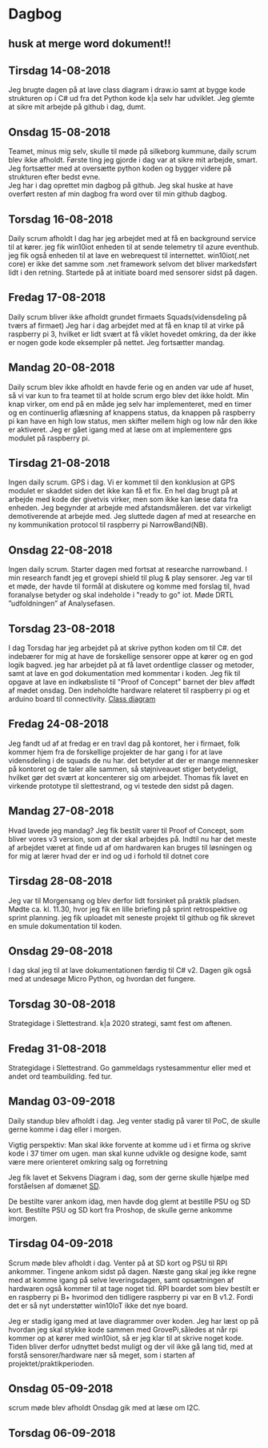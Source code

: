 # Dagbog

## husk at merge word dokument!!

## Tirsdag 14-08-2018

Jeg brugte dagen på at lave class diagram i draw.io samt at bygge kode strukturen op i C# ud fra det Python kode k|a selv har udviklet.
Jeg glemte at sikre mit arbejde på github i dag, dumt.

## Onsdag 15-08-2018

Teamet, minus mig selv, skulle til møde på silkeborg kummune, daily scrum blev ikke afholdt.
Første ting jeg gjorde i dag var at sikre mit arbejde, smart.
Jeg fortsætter med at oversætte python koden og bygger videre på strukturen efter bedst evne.  
Jeg har i dag oprettet min dagbog på github. Jeg skal huske at have overført resten af min dagbog fra word over til min github dagbog.

## Torsdag 16-08-2018

Daily scrum afholdt
I dag har jeg arbejdet med at få en background service til at kører. jeg fik win10iot enheden til at sende telemetry til azure eventhub.
jeg fik også enheden til at lave en webrequest til internettet. win10iot(.net core) er ikke det samme som .net framework selvom det bliver markedsført lidt i den retning. Startede på at initiate board med sensorer sidst på dagen. 

## Fredag 17-08-2018

Daily scrum bliver ikke afholdt grundet firmaets Squads(vidensdeling på tværs af firmaet)
Jeg har i dag arbejdet med at få en knap til at virke på raspberry pi 3, hvilket er lidt svært at få viklet hovedet omkring, da der ikke er nogen gode kode eksempler på nettet.
Jeg fortsætter mandag.

## Mandag 20-08-2018

Daily scrum blev ikke afholdt en havde ferie og en anden var ude af huset, så vi var kun to fra teamet til at holde scrum ergo blev det ikke holdt.
Min knap virker, om end på en måde jeg selv har implementeret, med en timer og en continuerlig aflæsning af knappens status, da knappen på raspberry pi kan have en high low status, men skifter mellem high og low når den ikke er aktiveret.
Jeg er gået igang med at læse om at implementere gps modulet på raspberry pi.

## Tirsdag 21-08-2018

Ingen daily scrum.
GPS i dag. Vi er kommet til den konklusion at GPS modulet er skaddet siden det ikke kan få et fix. En hel dag brugt på at arbejde med kode der givetvis virker, men som ikke kan læse data fra enheden. Jeg begynder at arbejde med afstandsmåleren. det var virkeligt demotiverende at arbejde med. Jeg sluttede dagen af med at researche en ny kommunikation protocol til raspberry pi NarrowBand(NB).

## Onsdag 22-08-2018

Ingen daily scrum.
Starter dagen med fortsat at researche narrowband. I min research fandt jeg et grovepi shield til plug & play sensorer. Jeg var til et møde, der havde til formål at diskutere og komme med forslag til, hvad foranalyse betyder og skal indeholde i "ready to go" iot. 
Møde DRTL ”udfoldningen” af Analysefasen.

## Torsdag 23-08-2018

I dag Torsdag har jeg arbejdet på at skrive python koden om til C#. det indebærer for mig at have de forskellige sensorer oppe at kører og en god logik bagved. jeg har arbejdet på at få lavet ordentlige classer og metoder, samt at lave en god dokumentation med kommentar i koden. 
Jeg fik til opgave at lave en indkøbsliste til "Proof of Concept" barnet der blev affødt af mødet onsdag. Den indeholdte hardware relateret til raspberry pi og et arduino board til connectivity.
[Class diagram](https://www.draw.io/?lightbox=1&highlight=0000ff&edit=_blank&layers=1&nav=1&title=Untitled%20Diagram.xml#R7Z1bb9s6EoB%2FjYHsQwrr4kseYydNAyQ9QZzunvO0YCzG5qkseikql%2FPrdyiRtmWOXTemlKJgEaDSiJJIfjPD4UV0JxovXq8EWc5veULTTthNXjvRRScMo%2B5ZCP8pyVslCcJut5LMBEu0bC2YsH%2BoFppkBUtoXksoOU8lW9aFU55ldCprMiIEf6kne%2BJp%2Fa1LMqOWYDIlqS39D0vkvJIOe921%2FAtls7l5c2DK90im32eCF5l%2BXyeMnsp%2F1eUFMc%2FS6fM5SfjLhii67ERjwbmsjhavY5qqyjXVVt33ecfVVb4FzeQhN%2FR6Oh%2FyzZSdJlAV%2BpQLOecznpH0ci0dleWj6gldOJvLRQqHARzSVyb%2FVOJPYU%2Bf%2FmUuZVK8Vdd65vQv%2FYS%2FqZRvWglIITmI1i%2B%2B4Xypn1FlVeVvZ2m1KOeFmOpUWhclETOqU%2FVXNQ0qTPmCQmYgiaApkey5%2FnSiVWm2SreuTjjQNbqjdvvN1O4vXbnBsK3aHbSgu92Prd4%2BUr%2FdI%2Bu3vPVcCPK2kWDJWSbzjSffKQEkME490h5Lu%2FSot%2BVYttIHw96%2B9HBQ5WBNelWUg%2BBrxXsmaaFLPOJEJF9IlqRUWIqRv7BFSjKlAU88k0ZHFBmSslkGx1MAAXdGo2cqJIO24FxfkAriaDpnaXJD3nihOOQSHL05G825YP%2FAY4lRJrgspNYKYLiZYqLu1MojaA5p7owOBFuiW%2FJaS3hDcqkFU56mZJmzx1UxFqAiLBtxKflCJzKF%2FszSdMxTLsq6MA2S0UlVXPq6XyttbdM3nIb9ul4E%2Fag6f1m3m4FJM99oM4f9H2jo4vUemnaSzaCIe9436NvvC5D3hVvvIynQzoikI%2BURcsvx%2FJw6RpY6nqowZsnAIZzD0RUcjYG%2FAG6IegIAWaqN4N%2BpQZXxSl836GmRUdmUPsmdCpsvyZRls5syzUW8ltzrSlEiDvc%2BpWUEMmdJQrPSRUoiSaVZSo20a4CM9kbwB3U7Vo6wBxkfw3mwPoc%2FlVxIKCqUhbBSiSio7QtVqnuYxoW4xr3VOf5Iv7Z5v6eFiS2qFrmUlUQqciZWDN6FbQEAyjZKc3ooG4%2FTwGIZ2SwjhFtKHml6x3MmGVfPF1XaLZ4tIOuFB7oEBzEBaofXGdRBaerQRJz8qzLJZw43eUN8N1VDsA1D7NutfQENXeab%2B5ab%2B3hQb37jQ5v7oB8frwaR7ZCVeS%2BLfF7pw7qxvWOZN%2B59oHf0gT%2BglR2gUO%2B%2BTb6Mvj08%2FPG1glr2LjzQ9wI9tA12AXTowyYXyAbD1sKm6AdxU%2BlcfeDkhuuwRd96hnKteEJoIukJlFBzfeQ89VzfzzUIWvSxkR0SK7IXLF%2Fy3BusW7DRgZ7YBVgzdrUB9mqZ%2B45Oux2deLubM7A0IDzDNCAOHahAgNq2Gt6XRUIro054UVbSZ2%2FZezHvmC3Z3c%2FBubpw2XhjnPJs5rk65op0dxrjGtseW3GVbEHBKS6WFdcLCLYeQOSxHoEV6RI1Z652N7aa08nNKFPuWR7BMujG7cE0obkfkziWWmQP%2B6PUHIxKBPisqhmVAAP0PRxnWFv0rLFtjKeVQ718hgzfsFzSjAoP1xXcfoueNsaN9opK4DvmXCRMrbpYmS6UGmrY8z2G79mBPtkJX7xzqvjeXV2dn%2FDHv9WKXKiI0qI%2FlVJvyY66q0GL%2FdXAnm29pXmu1j770ahWR6OiYX04qj%2BwDT5CZ91N3HuUxdtDzV95lX8CD6PC94P2s43327Rt0ihLJyZto%2FTdoPdAQ8aXUGgOekExvujlgj4Ws5MqetLN6wPJv3fCfqoKWS6X6M%2FW5fXW%2BS7QyCq35qwTXwkzoVlyQZ%2FZlD7wccqLRLfC%2BXn%2Blk1PPPzG4CMz9c3Bt4cbv6VQsAnP2BRUIOdiFXbB66Kgi9H1EVhT3zlYCx%2BRPjWuGy7aANwzXI6%2F%2FPHfu2u%2FQu5AxDu%2BTNszF9jYlwX45MLD%2FfXV1eW9Z%2BqKKTYP2BhTfH53ybIHCFT90mRXTLFJwKaY9vDRLmB6OZ1zz9QVU3QysDGouyfsK6ITqOwXIqdzz%2FQYpthUYWPhM%2B58i60Q%2BoJByJpNaW2tjYd8BORei1FTaBuuBc8PXx1CbXhgXOSg7xLiTaiZxd%2Fu5PpZX1eMsVnBxprUnbO%2BxuN6rq66qdgcYGNcQ5TrPSXJtuGWo5GesRvG8YH%2B2QnjM4vV77ZLka7N2jY6O4Z%2BnW9TFNomNK62LWP%2BA%2FaPnklHh3G7PdvQ9s6k69ch%2B9Uc8r4gPsCw3W5Xs2O%2FmulKLyfVqiy%2FQuvQrTLC%2Ff4cabIxLXOybh2fK0jKGcRxyso8l18kbEo83ffTxQaZm6Lr9yRyBA0bRcaguegB7%2F%2B6ftMOfS%2FJEV5k6r4xm%2BwNf%2FsAGtmHchcA9wG0vWhtouLVYlmtefGhcyuhs7XzYoyY2BAJZd8bOm%2B%2FL0K2muq2HjpHeOicgNa%2FXWe3UP8spxBIJ7mfwT%2FMkf%2F0TlSoljkJrvDQWRRZtuoN%2BV1SjgSKRcuNAfVbUbmBhkXLGDQX0bI9k9sJoRDd%2ByI7uR6tNthXjf91Vk0u%2BKjZDWYsam7KNiPbFH%2BzqNmsf6hFzW399kCEzJWPw865WhwOekkgk3A6Gpk1449ivWRcS4xgy%2BjMdcjBo3WP2LnwfAOWg2g0iuv7y8f2ZCe6DbhZ%2B3NUfy9uRHM39HZDVf%2FcVOPqWvkDBQ2rboSobkua28dWeVTqlbDnWr33%2F1eoX0oZKR9%2Fqj23aghK5726uq2k4KszI%2FtOwIOKYtkZjAnwETm4aYjm2YypLt5a0zfv2RCXGapL3edxt4l%2BcMa%2BErNibpySHHpW3QtGZoIsFL3wF8nkvwEqM1sDB5%2B6v0i2zgs5V2MQ6q7R5PYXyZXapai6Jzw77Q5PocaGH5g1VONrb9vyw2svq3zfy5xJOlmS0qu9CLKse14HzdDpIKiPUgyQVTfBGTahGP38hthwuv5pqGrsYv0DXNHl%2FwE%3D)

## Fredag 24-08-2018

Jeg fandt ud af at fredag er en travl dag på kontoret, her i firmaet, folk kommer hjem fra de forskellige projekter de har gang i for at lave vidensdeling i de squads de nu har. det betyder at der er mange mennesker på kontoret og de taler alle sammen, så støjniveauet stiger betydeligt, hvilket gør det svært at koncenterer sig om arbejdet. Thomas fik lavet en virkende prototype til slettestrand, og vi testede den sidst på dagen.

## Mandag 27-08-2018

Hvad lavede jeg mandag?
Jeg fik bestilt varer til Proof of Concept, som bliver vores v3 version, som at der skal arbejdes på.
Indtil nu har det meste af arbejdet været at finde ud af om hardwaren kan bruges til løsningen og for mig at lærer hvad der er ind og ud i forhold til dotnet core

## Tirsdag 28-08-2018

Jeg var til Morgensang og blev derfor lidt forsinket på praktik pladsen. Mødte ca. kl. 11.30, hvor jeg fik en lille briefing på sprint retrospektive og sprint planning. jeg fik uploadet mit seneste projekt til github og fik skrevet en smule dokumentation til koden.

## Onsdag 29-08-2018

I dag skal jeg til at lave dokumentationen færdig til C# v2. Dagen gik også med at undesøge Micro Python, og hvordan det fungere.

## Torsdag 30-08-2018

Strategidage i Slettestrand. k|a 2020 strategi, samt fest om aftenen.

## Fredag 31-08-2018

Strategidage i Slettestrand. Go gammeldags rystesammentur eller med et andet ord teambuilding. fed tur.

## Mandag 03-09-2018

Daily standup blev afholdt i dag. 
Jeg venter stadig på varer til PoC, de skulle gerne komme i dag eller i morgen. 

Vigtig perspektiv: Man skal ikke forvente at komme ud i et firma og skrive kode i 37 timer om ugen. man skal kunne udvikle og designe kode, samt være mere orienteret omkring salg og forretning

Jeg fik lavet et Sekvens Diagram i dag, som der gerne skulle hjælpe med forståelsen af domænet [SD](https://www.draw.io/?lightbox=1&highlight=0000ff&edit=_blank&layers=1&nav=1&title=SD%20(3).xml#R5VrZcqM4FP0aV%2FU8OMVibPPoJZ3MVDqTilOdnkfZyFgVGTFCxE5%2F%2FVyBwIBohziQZDp%2BSOBqg3OO7iK7Z8%2B2%2BwuOws035mHaswxv37PnPcsyXWMI%2F6TlKbW4o0Fq8DnxVKeDYUF%2BYmU0lDUmHo5KHQVjVJCwbFyxIMArUbIhztmu3G3NaHnVEPlYMyxWiOrWe%2BKJTWodO8bBfomJv8lWNg3VskSrB5%2BzOFDr9Sx7nXzS5i3K5lL9ow3y2K5gss979owzJtKr7X6GqcQ2gy0d9%2FUXrflzcxyIRgMUL4%2BIxurdL5DAO%2FTUs4YUppguOVz58qpnT67YLYLJFsRfs716A%2FGUoQYvE8rLeEuvyBpTEsDdNMScbLHAHFqoMt8cbNPdhgi8CNFKDt2BnsC2EVsKdyZcAsUCwRCe31OKwogsk1UNsHC8inlEHvEtjlIlSSuLhVxplitEGnV4FGKPmAu8L5gUXBeYwXNyQMNQrbarqFPSNjMqdweh5HLYFERiZ0akxOnncx8IggvFUT1f2WIFvoCWWxSFS8yTx7wh8MfW2duRABrkBjP%2BZHefkzuzwp0zelPubJ27Kg0F8EJGApEs50x7zrzCBuNiw3wWIFrkQ8coF0xjkAZOWd92HUY6ROM2ENK90QIHEQMRGxwjjwT%2BMcTkOxJw4hNK%2FABsSyYE20JDJBAXExkXJHIwO9hw4GWWJWWrh6ybCkbjo2hCRx%2BLMq3YK8UUHV%2BOKRIg9XK0qoFLDb2RAjjw0q86HruCeMRivsJqVAX0%2FDEa8aDTcKKT0ULIp3Q7%2BX55l5Ax0sicIUqnkKh8%2BWvx9%2FUfJ%2B2omt0D%2BPCnH2DoG2eGYWWWfySOZ4Y9yAwFIo8D3PWGGlQ8neU4jTaUNtHQfmai1F20sTPddwghL9e7U8WjWQgZtqB2U0%2BQPlYIycqZQgRx30bvecDIabG6CiCmnupcMRZCGEBb6ayDZRQ%2BEw6%2BcrTFz%2Fv6FuRqVtyzZdTIdVyjV9NpQ7BOnWC9bziKoMr8coOeKENee156T8SPxCW7I1fdpy7aBHeY3jf20EUROw1FXAA1w%2FSVuraGg7Nx4eNWVX52ol%2BvlnqWY3fl182h7tjtyeRnzDEMTXIp4zJe6hnV%2BSOQUttybHP9vrmW867luaknW28Qn4cvBUkr8cxG8dlxX49QBsgrhP4pZT0qy%2FqNTy70GNW9rHOl%2FC9OLnT%2F3WUU%2F6Wi3iP8VmAfmc3OJfQyynxmovbCbU1RzLGIuTy9YA%2Bt0cVCDE1TD0Ub7Klx0NykPui6GNDAHp3ImkZ%2FdaIWWRtrrH3cqqKShwzrauDOior38NcvRmigHZu83TFBFhrqHIA8GfsEHqAKv22cWCaBto9P1J4HsHUPkGWKHnksMTX8N5Zfok5BjKKPUoom0IPitTi0ZtnlA0KR4HHYG81Q4GEeYakEj%2FhEIJotAU%2BXrJLVV20sXFe3dbfadeL9ZPsCP0BCHcHVnCAfvKLuRbt7jO8AMGGqi3lmdLnWJBYb6bFkj%2BniW5dLzZFQ6Fpu3xj34d3GH0M7FSeW%2FEAh90fdx0KrHAvdxgds1a%2B4TnL1%2Bpn5FfjmtpIEDYUarJoCU3NWMXJrcBlUM%2BNTcBnoIfASlviQwAxqyt0OkTE1ZG44E2zFaLIdq7vu6u4cel%2FDe9d%2F63lP1uQF53MBEw1AVocO5qAmExFMdlb%2BY544DxgAU5HAv5Nt8%2F6wHZ7yM4eMqHFdDldDVLVKOIkn%2FSzpKE%2FZz5Y0%2Ftgtup9c%2F6YUVQqR2rO%2BdgiC28Mv19Ls7vDzQPv8Pw%3D%3D).

De bestilte varer ankom idag, men havde dog glemt at bestille PSU og SD kort.
Bestilte PSU og SD kort fra Proshop, de skulle gerne ankomme imorgen.

## Tirsdag 04-09-2018

Scrum møde blev afholdt i dag.
Venter på at SD kort og PSU til RPI ankommer. Tingene ankom sidst på dagen. Næste gang skal jeg ikke regne med at komme igang på selve leveringsdagen, samt opsætningen af hardwaren også kommer til at tage noget tid. RPI boardet som blev bestilt er en raspberry pi B+ hvorimod den tidligere raspberry pi var en B v1.2. Fordi det er så nyt understøtter win10IoT ikke det nye board. 

Jeg er stadig igang med at lave diagrammer over koden. Jeg har læst op på hvordan jeg skal stykke kode sammen med GrovePi,således at når rpi kommer op at kører med win10iot, så er jeg klar til at skrive noget kode. Tiden bliver derfor udnyttet bedst muligt og der vil ikke gå lang tid, med at forstå sensorer/hardware nær så meget, som i starten af projektet/praktikperioden.

## Onsdag 05-09-2018

scrum møde blev afholdt
Onsdag gik med at læse om I2C.

## Torsdag 06-09-2018


